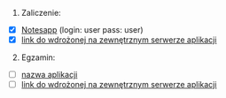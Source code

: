 1. Zaliczenie:
  - [x] [Notesapp](notesapp) (login: user pass: user)
  - [x] [link do wdrożonej na zewnętrznym serwerze aplikacji](https://wisnianotes.herokuapp.com/)
2. Egzamin:
  - [ ] [nazwa aplikacji](egzamin)
  - [ ] [link do wdrożonej na zewnętrznym serwerze aplikacji](/)
